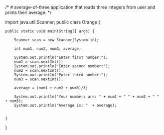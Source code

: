 /* # average-of-three
application that reads three integers from user and prints their average.
*/

import java.util.Scanner;
public class Orange {

	public static void main(String[] args) {
		
		Scanner scan = new Scanner(System.in);
		
		int num1, num2, num3, average;
		
		System.out.println("Enter first number:");
		num1 = scan.nextInt();
		System.out.println("Enter second number:");
		num2 = scan.nextInt();
		System.out.println("Enter third number:");
		num3 = scan.nextInt();
		
		average = (num1 + num2 + num3)/3;
		
		System.out.println("Your numbers are: " + num1 + " " + num2 + " " + num3);
		System.out.println("Average is: "  + average);
		

	}

}
